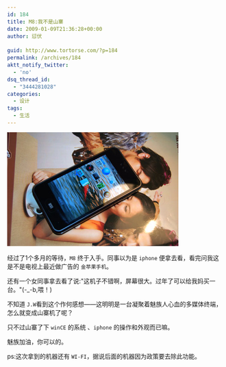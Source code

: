 ```yaml
---
id: 184
title: M8:我不是山寨
date: 2009-01-09T21:36:28+00:00
author: 愆伏

guid: http://www.tortorse.com/?p=184
permalink: /archives/184
aktt_notify_twitter:
  - 'no'
dsq_thread_id:
  - "3444281028"
categories:
  - 设计
tags:
  - 生活
---
```

![M8](/wp-content/uploads/2009/01/m8.jpg)

经过了1个多月的等待，`M8` 终于入手。同事以为是 `iphone` 便拿去看，看完问我这是不是电视上最近做广告的 `金苹果手机`。

还有一个女同事拿去看了说:"这机子不错啊，屏幕很大。过年了可以给我妈买一台。"(-_-b,喂！)

不知道 `J.W`看到这个作何感想——这明明是一台凝聚着魅族人心血的多媒体终端，怎么就变成山寨机了呢？

只不过山寨了下 `winCE` 的系统 、`iphone` 的操作和外观而已嘛。

魅族加油，你可以的。

ps:这次拿到的机器还有 `WI-FI`，据说后面的机器因为政策要去除此功能。